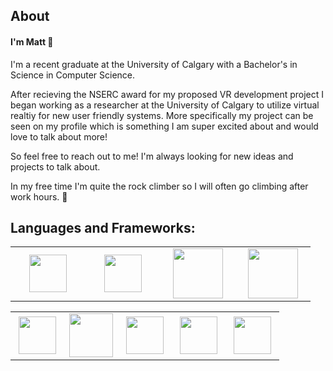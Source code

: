 ## About

#### I'm Matt 👋

I'm a recent graduate at the University of Calgary with a Bachelor's in Science in Computer Science.

After recieving the NSERC award for my proposed VR development project I began working as a researcher at the University of Calgary to utilize virtual realtiy for new user friendly systems. More specifically my project can be seen on my profile which is something I am super excited about and would love to talk about more!

So feel free to reach out to me! I'm always looking for new ideas and projects to talk about. 


In my free time I'm quite the rock climber so I will often go climbing after work hours. 🧗


## Languages and Frameworks:
<table>
<tbody>
<tr>
  <td align="center" width="20%">
  <img height=60px src="https://www.vectorlogo.zone/logos/javascript/javascript-horizontal.svg"> 
  </td>
  <td align="center" width="20%" >
  <img height=60px src="https://www.vectorlogo.zone/logos/java/java-horizontal.svg"> 
  </td>
  <td align="center" width="20%" >
  <img height=80px src="https://raw.githubusercontent.com/isocpp/logos/master/cpp_logo.png"> 
  </td>
  <td align="center" width="20%" >
  <img height=80px src="https://www.vectorlogo.zone/logos/python/python-icon.svg"> 
  </td>
 </tr>
</tbody>
</table>


<table>
<tbody>

<tr>
<td align="center" width="20%">
<img height=60px src="https://www.vectorlogo.zone/logos/w3_html5/w3_html5-ar21.svg"> 
</td>

<td align="center" width="20%">
<img height=70px src="https://1000logos.net/wp-content/uploads/2020/09/CSS-Logo.png"> 
</td>

<td align="center" width="20%">
<img height=60px src="https://www.vectorlogo.zone/logos/getbootstrap/getbootstrap-ar21.svg"> 
</td>

<td align="center" width="20%">
<img height=60px src="https://www.vectorlogo.zone/logos/reactjs/reactjs-ar21.svg"> 
</td>

<td align="center" width="20%">
<img height=60px src="https://www.vectorlogo.zone/logos/nodejs/nodejs-horizontal.svg"> 
</td>

</tr>
</tbody>
</table>



<!--
**Mattynewts/Mattynewts** is a ✨ _special_ ✨ repository because its `README.md` (this file) appears on your GitHub profile.

Here are some ideas to get you started:

- 🔭 I’m currently working on ...
- 🌱 I’m currently learning ...
- 👯 I’m looking to collaborate on ...
- 🤔 I’m looking for help with ...
- 💬 Ask me about ...
- 📫 How to reach me: ...
- 😄 Pronouns: ...
- ⚡ Fun fact: ...
-->
